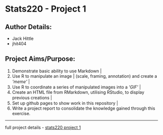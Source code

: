 # Stats220 - Project 1  
## **Author Details**:
- Jack Hittle 
- jhit404

## **Project Aims/Purpose**:
1. Demonstrate basic ability to use Markdown | <img src="https://upload.wikimedia.org/wikipedia/commons/thumb/4/48/Markdown-mark.svg/1200px-Markdown-mark.svg.png"  width="30" height="15">
2. Use R to manipulate an image | (scale, framing, annotation) and create a *'meme'* | <img src="https://upload.wikimedia.org/wikipedia/commons/thumb/1/1b/R_logo.svg/1200px-R_logo.svg.png"  width="30" height="15">
3. Use R to coordinate a series of manipulated images into a *'GIF'* | <img src="https://upload.wikimedia.org/wikipedia/commons/thumb/1/1b/R_logo.svg/1200px-R_logo.svg.png"  width="30" height="15">
4. Create an HTML file from RMarkdown, utilising RStudio, to display previous creations | <img src="https://upload.wikimedia.org/wikipedia/commons/thumb/6/61/HTML5_logo_and_wordmark.svg/1200px-HTML5_logo_and_wordmark.svg.png"  width="15" height="15">
5. Set up github pages to show work in this repository | <img src="https://upload.wikimedia.org/wikipedia/commons/thumb/9/91/Octicons-mark-github.svg/2048px-Octicons-mark-github.svg.png"  width="15" height="15">
6. Write a project report to consolidate the knowledge gained through this exercise. 

---
full project details - [stats220 project 1](https://www.stat.auckland.ac.nz/~fergusson/stats220_S123/project1.php)
